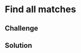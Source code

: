 # Find all matches
<!-- Short summary or background information -->

## Challenge
<!-- Description of the challenge -->

## Solution
<!-- Embedded whiteboard image -->

